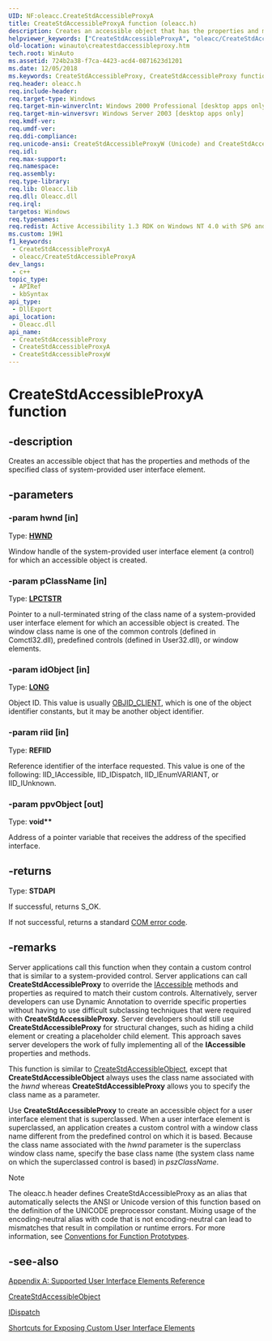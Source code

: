 ```yaml
---
UID: NF:oleacc.CreateStdAccessibleProxyA
title: CreateStdAccessibleProxyA function (oleacc.h)
description: Creates an accessible object that has the properties and methods of the specified class of system-provided user interface element. (ANSI)
helpviewer_keywords: ["CreateStdAccessibleProxyA", "oleacc/CreateStdAccessibleProxyA"]
old-location: winauto\createstdaccessibleproxy.htm
tech.root: WinAuto
ms.assetid: 724b2a38-f7ca-4423-acd4-0871623d1201
ms.date: 12/05/2018
ms.keywords: CreateStdAccessibleProxy, CreateStdAccessibleProxy function [Windows Accessibility], CreateStdAccessibleProxyA, CreateStdAccessibleProxyW, _msaa_CreateStdAccessibleProxy, msaa.createstdaccessibleproxy, oleacc/CreateStdAccessibleProxy, oleacc/CreateStdAccessibleProxyA, oleacc/CreateStdAccessibleProxyW, winauto.createstdaccessibleproxy
req.header: oleacc.h
req.include-header: 
req.target-type: Windows
req.target-min-winverclnt: Windows 2000 Professional [desktop apps only]
req.target-min-winversvr: Windows Server 2003 [desktop apps only]
req.kmdf-ver: 
req.umdf-ver: 
req.ddi-compliance: 
req.unicode-ansi: CreateStdAccessibleProxyW (Unicode) and CreateStdAccessibleProxyA (ANSI)
req.idl: 
req.max-support: 
req.namespace: 
req.assembly: 
req.type-library: 
req.lib: Oleacc.lib
req.dll: Oleacc.dll
req.irql: 
targetos: Windows
req.typenames: 
req.redist: Active Accessibility 1.3 RDK on Windows NT 4.0 with SP6 and later and Windows 95
ms.custom: 19H1
f1_keywords:
 - CreateStdAccessibleProxyA
 - oleacc/CreateStdAccessibleProxyA
dev_langs:
 - c++
topic_type:
 - APIRef
 - kbSyntax
api_type:
 - DllExport
api_location:
 - Oleacc.dll
api_name:
 - CreateStdAccessibleProxy
 - CreateStdAccessibleProxyA
 - CreateStdAccessibleProxyW
---
```


# CreateStdAccessibleProxyA function


## -description

Creates an accessible object that has the properties and methods of the specified class of system-provided user interface element.

## -parameters

### -param hwnd [in]

Type: <b><a href="/windows/desktop/WinProg/windows-data-types">HWND</a></b>

Window handle of the system-provided user interface element (a control) for which an accessible object is created.

### -param pClassName [in]

Type: <b><a href="/windows/desktop/WinProg/windows-data-types">LPCTSTR</a></b>

Pointer to a null-terminated string of the class name of a system-provided user interface element for which an accessible object is created. The window class name is one of the common controls (defined in Comctl32.dll), predefined controls (defined in User32.dll), or window elements.

### -param idObject [in]

Type: <b><a href="/windows/desktop/WinProg/windows-data-types">LONG</a></b>

Object ID. This value is usually <a href="/windows/desktop/WinAuto/object-identifiers">OBJID_CLIENT</a>, which is one of the object identifier constants, but it may be another object identifier.

### -param riid [in]

Type: <b>REFIID</b>

Reference identifier of the interface requested. This value is one of the following: IID_IAccessible, IID_IDispatch, IID_IEnumVARIANT, or IID_IUnknown.

### -param ppvObject [out]

Type: <b>void**</b>

Address of a pointer variable that receives the address of the specified interface.

## -returns

Type: <b>STDAPI</b>

If successful, returns S_OK.

If not successful, returns a standard <a href="/windows/desktop/WinAuto/return-values">COM error code</a>.

## -remarks

Server applications call this function when they contain a custom control that is similar to a system-provided control. Server applications can call <b>CreateStdAccessibleProxy</b> to override the <a href="/windows/desktop/api/oleacc/nn-oleacc-iaccessible">IAccessible</a> methods and properties as required to match their custom controls. Alternatively, server developers can use Dynamic Annotation to override specific properties without having to use difficult subclassing techniques that were required with <b>CreateStdAccessibleProxy</b>. Server developers should still use <b>CreateStdAccessibleProxy</b> for structural changes, such as hiding a child element or creating a placeholder child element. This approach saves server developers the work of fully implementing all of the <b>IAccessible</b> properties and methods.

This function is similar to <a href="/windows/desktop/api/oleacc/nf-oleacc-createstdaccessibleobject">CreateStdAccessibleObject</a>, except that <b>CreateStdAccessibleObject</b> always uses the class name associated with the <i>hwnd</i> whereas <b>CreateStdAccessibleProxy</b> allows you to specify the class name as a parameter.

Use <b>CreateStdAccessibleProxy</b> to create an accessible object for a user interface element that is superclassed. When a user interface element is superclassed, an application creates a custom control with a window class name different from the predefined control on which it is based. Because the class name associated with the <i>hwnd</i> parameter is the superclass window class name, specify the base class name (the system class name on which the superclassed control is based) in <i>pszClassName</i>.





> [!NOTE]
> The oleacc.h header defines CreateStdAccessibleProxy as an alias that automatically selects the ANSI or Unicode version of this function based on the definition of the UNICODE preprocessor constant. Mixing usage of the encoding-neutral alias with code that is not encoding-neutral can lead to mismatches that result in compilation or runtime errors. For more information, see [Conventions for Function Prototypes](/windows/win32/intl/conventions-for-function-prototypes).

## -see-also

<a href="/windows/desktop/WinAuto/appendix-a--supported-user-interface-elements-reference">Appendix A: Supported User Interface Elements Reference</a>



<a href="/windows/desktop/api/oleacc/nf-oleacc-createstdaccessibleobject">CreateStdAccessibleObject</a>



<a href="/windows/desktop/WinAuto/idispatch-interface">IDispatch</a>



<a href="/windows/desktop/WinAuto/shortcuts-for-exposing-custom-user-interface-elements">Shortcuts for Exposing Custom User Interface Elements</a>
